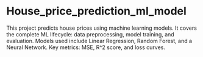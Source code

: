 # House_price_prediction_ml_model
This project predicts house prices using machine learning models. It covers the complete ML lifecycle: data preprocessing, model training, and evaluation. Models used include Linear Regression, Random Forest, and a Neural Network. Key metrics: MSE, R^2 score, and loss curves.

